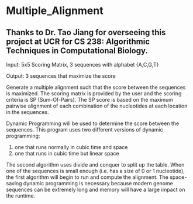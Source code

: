 # Multiple_Alignment
## Thanks to Dr. Tao Jiang for overseeing this project at UCR for CS 238: Algorithmic Techniques in Computational Biology. 

Input: 5x5 Scoring Matrix, 3 sequences with alphabet {A,C,G,T}

Output: 3 sequences that maximize the score

Generate a multiple alignment such that the score between the sequences is maximized. The scoring matrix is provided by the user and the scoring criteria is SP (Sum-Of-Pairs). The SP score is based on the maximum pairwise alignment of each combination of the nucleotides at each location in the sequences.

Dynamic Programming will be used to determine the score between the sequences. This program uses two different versions of dynamic programming:
1) one that runs normally in cubic time and space
2) one that runs in cubic time but linear space

The second algorithm uses divide and conquer to split up the table. When one of the sequences is small enough (i.e. has a size of 0 or 1 nucleotide), the first algorithm will begin to run and compute the alignment. The space-saving dynamic programming is necessary because modern genome sequences can be extremely long and memory will have a large impact on the runtime.

